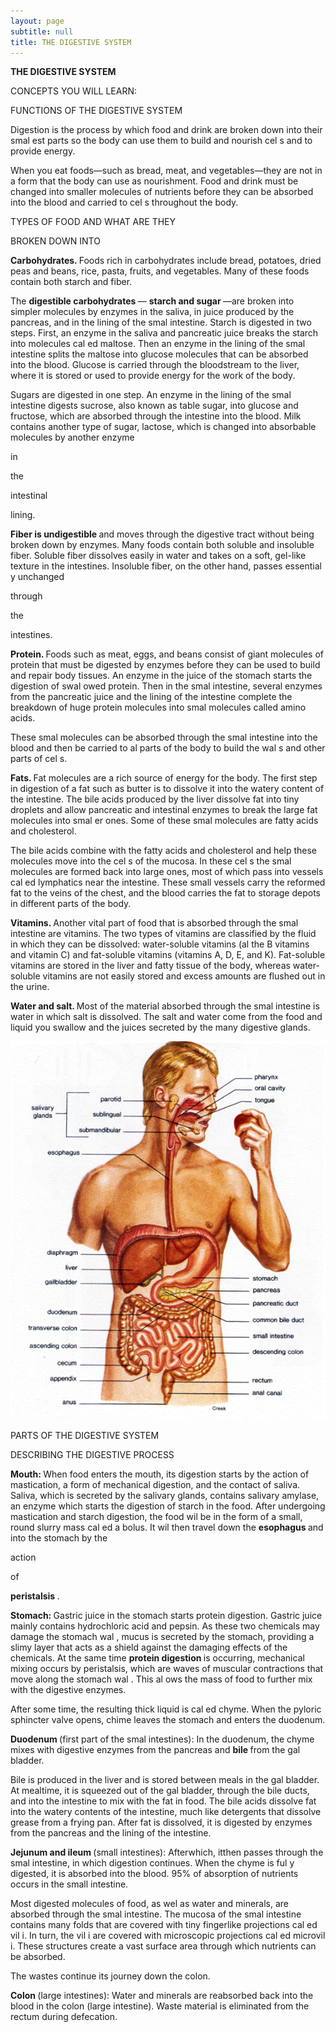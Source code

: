 ```yaml
---
layout: page
subtitle: null
title: THE DIGESTIVE SYSTEM
---
```

  <p class="calibre1">
   <b class="calibre3">
    THE DIGESTIVE SYSTEM
   </b>
  </p>
  <p class="calibre1">
  </p>
  <p class="calibre1">
   CONCEPTS YOU WILL LEARN:
  </p>
  <p class="calibre1">
  </p>
  <p class="calibre1">
   FUNCTIONS OF THE DIGESTIVE SYSTEM
  </p>
  <p class="calibre1">
   Digestion is the process by which food and drink are broken down into their smal est  parts  so  the  body  can  use  them  to  build  and  nourish  cel s  and  to provide energy.
  </p>
  <p class="calibre1">
   When you eat foods—such as bread, meat, and vegetables—they are not in a form that the body can use as nourishment. Food and drink must be changed into smaller molecules of nutrients before they can be absorbed into the blood and carried to cel s throughout the body.
  </p>
  <p class="calibre1">
  </p>
  <p class="calibre1">
   TYPES OF FOOD AND WHAT ARE THEY
  </p>
  <p class="calibre1">
   BROKEN DOWN INTO
  </p>
  <p class="calibre1">
   <b class="calibre3">
    Carbohydrates.
   </b>
   Foods  rich  in  carbohydrates  include  bread,  potatoes,  dried peas  and  beans,  rice,  pasta,  fruits,  and  vegetables.  Many  of  these  foods contain both starch and fiber.
  </p>
  <p class="calibre1">
   The
   <b class="calibre3">
    digestible  carbohydrates
   </b>
   —
   <b class="calibre3">
    starch  and  sugar
   </b>
   —are  broken  into  simpler molecules by enzymes in the saliva, in juice produced by the pancreas, and in the  lining  of  the  smal   intestine.  Starch  is  digested  in  two  steps.  First,  an enzyme  in  the  saliva  and  pancreatic  juice  breaks  the  starch  into  molecules cal ed maltose. Then an enzyme in the lining of the smal   intestine splits the maltose into glucose molecules that can be absorbed into the blood. Glucose is carried  through  the  bloodstream  to  the  liver,  where  it  is  stored  or  used  to provide energy for the work of the body.
  </p>
  <p class="calibre1">
  </p>
  <p class="calibre1">
   <a id="p227">
   </a>
  </p>
  <p class="calibre1">
  </p>
  <p class="calibre1">
   Sugars are digested in one step. An enzyme in the lining of the smal  intestine digests  sucrose,  also  known  as  table  sugar,  into  glucose  and  fructose,  which are absorbed through the intestine into the blood. Milk contains another type of  sugar,  lactose,  which  is  changed  into  absorbable  molecules  by  another enzyme
  </p>
  <p class="calibre1">
   in
  </p>
  <p class="calibre1">
   the
  </p>
  <p class="calibre1">
   intestinal
  </p>
  <p class="calibre1">
   lining.
  </p>
  <p class="calibre1">
  </p>
  <p class="calibre1">
   <b class="calibre3">
    Fiber  is  undigestible
   </b>
   and  moves  through  the  digestive  tract  without  being broken  down  by  enzymes.  Many  foods  contain  both  soluble  and  insoluble fiber. Soluble fiber dissolves easily in water and takes on a soft, gel-like texture in  the  intestines.  Insoluble  fiber,  on  the  other  hand,  passes  essential y unchanged
  </p>
  <p class="calibre1">
   through
  </p>
  <p class="calibre1">
   the
  </p>
  <p class="calibre1">
   intestines.
  </p>
  <p class="calibre1">
  </p>
  <p class="calibre1">
   <b class="calibre3">
    Protein.
   </b>
   Foods  such  as  meat,  eggs,  and  beans  consist  of  giant  molecules  of protein  that  must  be  digested  by  enzymes  before  they  can  be  used  to  build and  repair  body  tissues.  An  enzyme  in  the  juice  of  the  stomach  starts  the digestion  of  swal owed  protein.  Then  in  the  smal   intestine,  several  enzymes from  the  pancreatic  juice  and  the  lining  of  the  intestine  complete  the breakdown of huge protein molecules into smal  molecules called amino acids.
  </p>
  <p class="calibre1">
   These  smal   molecules  can  be  absorbed  through  the  smal   intestine  into  the blood and then be carried to al  parts of the body to build the wal s and other parts of cel s.
  </p>
  <p class="calibre1">
  </p>
  <p class="calibre1">
   <b class="calibre3">
    Fats.
   </b>
   Fat molecules are a rich source of energy for the body. The first step in digestion of a fat such as butter is to dissolve it into the watery content of the intestine. The bile acids produced by the liver dissolve fat into tiny droplets and allow pancreatic and intestinal enzymes to break the large fat molecules into smal er ones. Some of  these smal   molecules are fatty acids and cholesterol.
  </p>
  <p class="calibre1">
   The  bile  acids  combine  with  the  fatty  acids  and  cholesterol  and  help  these molecules move into the cel s of the mucosa. In these cel s the smal  molecules are  formed  back  into  large  ones,  most  of  which  pass  into  vessels  cal ed lymphatics near the intestine. These small vessels carry the reformed fat to the veins of the chest, and the blood carries the fat to storage depots in different parts of the body.
  </p>
  <p class="calibre1">
  </p>
  <p class="calibre1">
  </p>
  <p class="calibre1">
   <a id="p228">
   </a>
  </p>
  <p class="calibre1">
  </p>
  <p class="calibre1">
   <b class="calibre3">
    Vitamins.
   </b>
   Another  vital  part  of  food  that  is  absorbed  through  the  smal intestine are vitamins. The two types of vitamins are classified by the fluid in which  they  can  be  dissolved:  water-soluble  vitamins  (al   the  B  vitamins  and vitamin  C)  and  fat-soluble  vitamins  (vitamins  A,  D,  E,  and  K).  Fat-soluble vitamins are stored  in the liver and fatty  tissue of the body, whereas water-soluble vitamins are not easily stored and excess amounts are flushed out in the urine.
  </p>
  <p class="calibre1">
  </p>
  <p class="calibre1">
   <b class="calibre3">
    Water and salt.
   </b>
   Most of the material absorbed through the smal  intestine is water in which salt is dissolved. The salt and water come from the food and liquid you swallow and the juices secreted by the many digestive glands.
  </p>
  <p class="calibre1">
  </p>
  <p class="calibre1">
  </p>
  <p class="calibre1">
  </p>
  <p class="calibre1">
   <a id="p229">
   </a>
  </p>
  <p class="calibre1 text-center">
   <img class="calibre2" src="../../assets/img/index-229_2.png"/>
  </p>
  <p class="calibre1">
  </p>
  <p class="calibre1">
   PARTS OF THE DIGESTIVE SYSTEM
  </p>
  <p class="calibre1">
  </p>
  <p class="calibre1">
  </p>
  <p class="calibre1">
  </p>
  <p class="calibre1">
  </p>
  <p class="calibre1">
  </p>
  <p class="calibre1">
   <a id="p230">
   </a>
  </p>
  <p class="calibre1">
  </p>
  <p class="calibre1">
   DESCRIBING THE DIGESTIVE PROCESS
  </p>
  <p class="calibre1">
   <b class="calibre3">
    Mouth:
   </b>
   When  food  enters  the  mouth,  its  digestion  starts  by  the  action  of mastication, a form of mechanical digestion, and the contact of saliva. Saliva, which is secreted by the salivary glands, contains salivary amylase, an enzyme which starts the digestion of starch in the food. After undergoing mastication and starch digestion, the food wil  be in the form of a small, round slurry mass cal ed a bolus. It wil  then travel down the
   <b class="calibre3">
    esophagus
   </b>
   and into the stomach by the
  </p>
  <p class="calibre1">
   action
  </p>
  <p class="calibre1">
   of
  </p>
  <p class="calibre1">
   <b class="calibre3">
    peristalsis
   </b>
   .
   <b class="calibre3">
   </b>
  </p>
  <p class="calibre1">
   <b class="calibre3">
   </b>
  </p>
  <p class="calibre1">
   <b class="calibre3">
    Stomach:
   </b>
   Gastric  juice  in  the  stomach  starts  protein  digestion.  Gastric  juice mainly  contains  hydrochloric  acid  and  pepsin.  As  these  two  chemicals  may damage the stomach wal , mucus is secreted by the stomach, providing a slimy layer that acts as a shield against the damaging effects of the chemicals. At the same  time
   <b class="calibre3">
    protein  digestion
   </b>
   is  occurring,  mechanical  mixing  occurs  by peristalsis,  which  are  waves  of  muscular  contractions  that  move  along  the stomach wal . This al ows the mass of food to further mix with the digestive enzymes.
  </p>
  <p class="calibre1">
   After some time,  the resulting thick liquid is cal ed chyme. When the pyloric sphincter valve opens, chime leaves the stomach and enters the duodenum.
  </p>
  <p class="calibre1">
   <b class="calibre3">
   </b>
  </p>
  <p class="calibre1">
   <b class="calibre3">
    Duodenum
   </b>
   (first  part  of  the  smal   intestines):  In  the  duodenum,  the  chyme mixes with digestive enzymes from the pancreas and
   <b class="calibre3">
    bile
   </b>
   from the gal bladder.
  </p>
  <p class="calibre1">
   Bile is produced in the liver and is stored between meals in the gal bladder. At mealtime, it is squeezed out of the gal bladder, through the bile ducts, and into the  intestine  to  mix  with  the  fat  in  food.  The  bile  acids  dissolve  fat  into  the watery  contents  of  the  intestine,  much  like  detergents  that  dissolve  grease from  a  frying  pan.  After  fat  is  dissolved,  it  is  digested  by  enzymes  from  the pancreas and the lining of the intestine.
  </p>
  <p class="calibre1">
  </p>
  <p class="calibre1">
   <b class="calibre3">
    Jejunum  and  ileum
   </b>
   (small  intestines):  Afterwhich,  itthen  passes  through  the smal  intestine, in which digestion continues. When the chyme is ful y digested, it is absorbed into the blood. 95% of absorption of nutrients occurs in the small intestine.
  </p>
  <p class="calibre1">
  </p>
  <p class="calibre1">
   <a id="p231">
   </a>
  </p>
  <p class="calibre1">
  </p>
  <p class="calibre1">
   Most digested molecules of food, as wel  as water and minerals, are absorbed through the smal  intestine. The mucosa of the smal  intestine contains many folds that are covered with tiny fingerlike projections cal ed vil i. In turn, the vil i are covered with microscopic projections cal ed microvil i. These structures create a vast surface area through which nutrients can be absorbed.
  </p>
  <p class="calibre1">
   The wastes continue its journey down the colon.
  </p>
  <p class="calibre1">
  </p>
  <p class="calibre1">
   <b class="calibre3">
    Colon
   </b>
   (large  intestines):  Water  and  minerals  are  reabsorbed  back  into  the blood  in  the  colon  (large  intestine).  Waste  material  is  eliminated  from  the rectum during defecation.
  </p>
  <p class="calibre1">
  </p>
  <p class="calibre1">
  </p>
  <p class="calibre1">
  </p>
  <p class="calibre1">
   <a id="p232">
   </a>
  </p>
  <p class="calibre1">
  </p>
  <p class="calibre1">
  </p>

